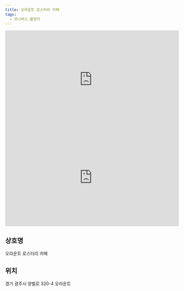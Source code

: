 ```yaml
---
title: 오라운트 로스터리 카페
tags:
  - 르니버스_촬영지
---
```

<iframe width="560" height="315" src="https://www.youtube.com/embed/xQJmEiZXFYE?si=iS6P1N5v475DkJQu" title="YouTube video player" frameborder="0" allow="accelerometer; autoplay; clipboard-write; encrypted-media; gyroscope; picture-in-picture; web-share" referrerpolicy="strict-origin-when-cross-origin" allowfullscreen></iframe>
<iframe width="560" height="315" src="https://www.youtube.com/embed/QQCxagLCpks?si=iyk5xhMVk4rRKRrr" title="YouTube video player" frameborder="0" allow="accelerometer; autoplay; clipboard-write; encrypted-media; gyroscope; picture-in-picture; web-share" referrerpolicy="strict-origin-when-cross-origin" allowfullscreen></iframe>

## 상호명
오라운트 로스터리 카페

## 위치
경기 광주시 양벌로 320-4 오라운트

